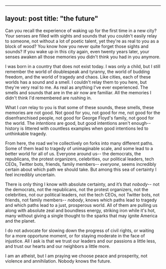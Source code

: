 
---
layout: post
title:  "the future"
---

Can you recall the experience of waking up for the first time in a new
city? Your senses are filled with sights and sounds that you couldn't
easily relay to someone, not without a lot of poetic talent, yet
they're as real to you as a block of wood? You know how you never
quite forget those sights and sounds? If you wake up in this city
again, even twenty years later, your senses awaken all those memories
you didn't think you had in you anymore.

I was born in a country that does not exist today. I was only a child,
but I still remember the world of doublespeak and tyranny, the world
of budding freedom, and the world of tragedy and chaos. Like cities,
each of these worlds has a sound and a smell. I couldn't relay them to
you here, but they're very real to me. As real as anything I've ever
experienced. The smells and sounds that are in the air now are
familiar. All the memories I didn't think I'd remembered are rushing
in.

What I _can_ relay to you is that some of these sounds, these smells,
these memories are not good. Not good for you, not good for me, not
good for the disenfranchised people, not good for George Floyd's
family, not good for the world. The _intentions_ are good, but good
intentions aren't enough-- history is littered with countless examples
when good intentions led to unthinkable tragedy.

From here, the road we're collectively on forks into many different
paths. Some of them lead to tragedy of unimaginable scale, and some
lead to a better world for all of us. Everyone around us-- the
democrats, the republicans, the protest organizers, celebrities, our
political leaders, tech CEOs, Twitter bots, friends, family members--
_everyone_, seems incredibly certain about which path we should take.
But among this sea of certainty I feel incredibly uncertain.

There is only thing I know with absolute certainty, and it’s that
_nobody_-- not the democrats, not the republicans, not the protest
organizers, not the celebrities, not our political leaders, not the
tech CEOs, not Twitter bots, not friends, not family members--
_nobody_, knows which paths lead to tragedy and which paths lead to a
just, prosperous world. All of them are pulling us along with absolute
zeal and boundless energy, striking iron while it's hot, many without
giving a single thought to the sparks that may ignite America and the
planet.

I do not advocate for slowing down the progress of civil rights, or
waiting for a more opportune moment, or for staying moderate in the
face of injustice. All I ask is that we trust our leaders and our
passions a little less, and trust our hearts and our neighbors a
little more.

I am an atheist, but I am praying we choose peace and prosperity, not
violence and annihilation. Nobody knows the future.

